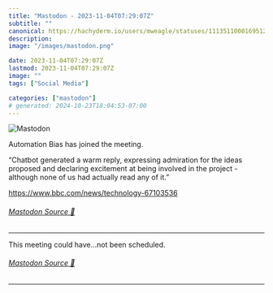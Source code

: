 ```yaml
---
title: "Mastodon - 2023-11-04T07:29:07Z"
subtitle: ""
canonical: https://hachyderm.io/users/mweagle/statuses/111351100016951240
description:
image: "/images/mastodon.png"

date: 2023-11-04T07:29:07Z
lastmod: 2023-11-04T07:29:07Z
image: ""
tags: ["Social Media"]

categories: ["mastodon"]
# generated: 2024-10-23T18:04:53-07:00
---
```

![Mastodon](/images/mastodon.png)

<p>Automation Bias has joined the meeting. </p><p>“Chatbot generated a warm reply, expressing admiration for the ideas proposed and declaring excitement at being involved in the project - although none of us had actually read any of it.”</p><p><a href="https://www.bbc.com/news/technology-67103536" target="_blank" rel="nofollow noopener noreferrer" translate="no"><span class="invisible">https://www.</span><span class="ellipsis">bbc.com/news/technology-671035</span><span class="invisible">36</span></a></p>


###### [Mastodon Source 🐘](https://hachyderm.io/@mweagle/111351100016951240)

___

<p>This meeting could have…not been scheduled.</p>


###### [Mastodon Source 🐘](https://hachyderm.io/@mweagle/111351104846797072)

___

